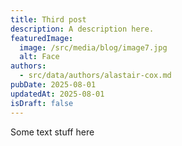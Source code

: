 ```yaml
---
title: Third post
description: A description here.
featuredImage:
  image: /src/media/blog/image7.jpg
  alt: Face
authors:
  - src/data/authors/alastair-cox.md
pubDate: 2025-08-01
updatedAt: 2025-08-01
isDraft: false
---
```


Some text stuff here
